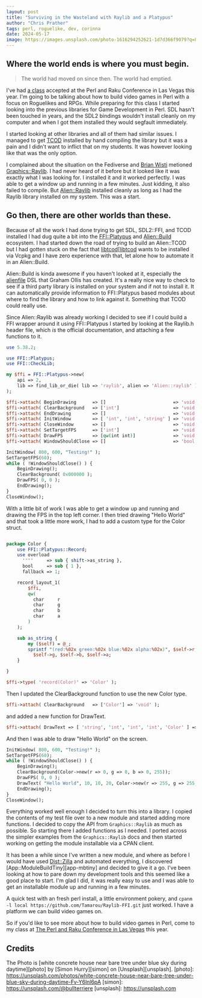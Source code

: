 ```yaml
---
layout: post
title: "Surviving in the Wasteland with Raylib and a Platypus"
author: "Chris Prather"
tags: perl, roguelike, dev, corinna
date: 2024-05-17
image: https://images.unsplash.com/photo-1616294252621-1d7d366f9079?q=80&w=2532&auto=format&fit=crop&ixlib=rb-4.0.3&ixid=M3wxMjA3fDB8MHxwaG90by1wYWdlfHx8fGVufDB8fHx8fA%3D%3D
---
```


## Where the world ends is where you must begin.

> The world had moved on since then. The world had emptied.

I've had [a class][class] accepted at the Perl and Raku Conference in Las Vegas this
year. I'm going to be talking about how to build video games in Perl with a
focus on Roguelikes and RPGs. While preparing for this class I started looking
into the previous libraries for Game Development in Perl. SDL hasn't been
touched in years, and the SDL2 bindings wouldn't install cleanly on my computer
and when I got them installed they would segfault immediately.

I started looking at other libraries and all of them had similar issues. I
managed to get [TCOD][tcod] installed by hand compiling the library but it was
a pain and I didn't want to inflict that on my students. It was however looking
like that was the only option.

[class]: https://tprc2024.sched.com/event/1d68A/class-going-rogue-with-object-oriented-perl
[tcod]: https://metacpan.org/dist/TCOD

I complained about the situation on the Fediverse and [Brian Wisti][brian]
metioned [Graphics::Raylib][raylib-xs]. I had never heard of it before but it
looked like it was exactly what I was looking for. I installed it and it worked
perfectly. I was able to get a window up and running in a few minutes. Just
kidding, it also failed to compile. But [Alien::Raylib][alien-raylib] installed
cleanly as long as I had the Raylib library installed on my system. This was a
start.

[brian]: https://hackers.town/@randomgeek
[raylib-xs]: https://metacpan.org/dist/Graphics-Raylib
[alien-raylib]: https://metacpan.org/dist/Alien-Raylib

## Go then, there are other worlds than these.

Because of all the work I had done trying to get SDL, SDL2::FFI, and TCOD
installed I had dug quite a bit into the [FFI::Platypus][ffi-platypus] and
[Alien::Build][alien-build] ecosystem. I had started down the road of trying to
build an Alien::TCOD but I had gotten stuck on the fact that [libtcod][[libtcod]
wants to be installed via Vcpkg and I have zero experience with that, let alone
how to automate it in an Alien::Build.

[ffi-platypus]: https://metacpan.org/dist/FFI-Platypus
[alien-build]: https://metacpan.org/dist/Alien-Build
[libtcod]: https://github.com/libtcod/libtcod

Alien::Build is kinda awesome if you haven't looked at it, especially the
[alienfile][alienfile] DSL that Graham Ollis has created. It's a really nice
way to check to see if a third party library is installed on your system and if
not to install it. It can automatically provide information to FFI::Platypus
based modules about where to find the library and how to link against it.
Something that TCOD could really use.

[alienfile]: https://metacpan.org/pod/alienfile

Since Alien::Raylib was already working I decided to see if I could build a FFI
wrapper around it using FFI::Platypus I started by looking at the Raylib.h
header file, which _is_ the official documentation, and attaching a few
functions to it.

```perl
use 5.38.2;

use FFI::Platypus;
use FFI::CheckLib;

my $ffi = FFI::Platypus->new(
    api => 2,
    lib => find_lib_or_die( lib => 'raylib', alien => 'Alien::raylib' ),
);

$ffi->attach( BeginDrawing      => []                         => 'void' );
$ffi->attach( ClearBackground   => ['int']                    => 'void' );
$ffi->attach( EndDrawing        => []                         => 'void' );
$ffi->attach( InitWindow        => [ 'int', 'int', 'string' ] => 'void' );
$ffi->attach( CloseWindow       => []                         => 'void' );
$ffi->attach( SetTargetFPS      => ['int']                    => 'void' );
$ffi->attach( DrawFPS           => [qw(int int)]              => 'void' );
$ffi->attach( WindowShouldClose => []                         => 'bool' );

InitWindow( 800, 600, "Testing!" );
SetTargetFPS(60);
while ( !WindowShouldClose() ) {
    BeginDrawing();
    ClearBackground( 0x000000 );
    DrawFPS( 0, 0 );
    EndDrawing();
}
CloseWindow();
```

With a little bit of work I was able to get a window up and running and drawing
the FPS in the top left corner. I then tried drawing "Hello World" and that
took a little more work, I had to add a custom type for the Color struct.

```perl

package Color {
    use FFI::Platypus::Record;
    use overload
      '""'     => sub { shift->as_string },
      bool     => sub { 1 },
      fallback => 1;

    record_layout_1(
        $ffi,
        qw(
          char     r
          char     g
          char     b
          char     a
        )
    );

    sub as_string {
        my ($self) = @_;
        sprintf "(red:%02x green:%02x blue:%02x alpha:%02x)", $self->r,
          $self->g, $self->b, $self->a;
    }

}

$ffi->type( 'record(Color)' => 'Color' );
```
Then I updated the ClearBackground function to use the new Color type.

```perl
$ffi->attach( ClearBackground   => ['Color'] => 'void' );
```

and added a new function for DrawText.

```perl
$ffi->attach( DrawText => [ 'string', 'int', 'int', 'int', 'Color' ] => 'void' );
```

And then I was able to draw "Hello World" on the screen.

```perl
InitWindow( 800, 600, "Testing!" );
SetTargetFPS(60);
while ( !WindowShouldClose() ) {
    BeginDrawing();
    ClearBackground(Color->new(r => 0, g => 0, b => 0, 255));
    DrawFPS( 0, 0 );
    DrawText( "Hello World", 10, 10, 20, Color->new(r => 255, g => 255, b => 255, a => 255) );
    EndDrawing();
}
CloseWindow();
```

Everything worked well enough I decided to turn this into a library. I copied
the contents of my test file over to a new module and started adding more
functions. I decided to copy the API from `Graphics::Raylib` as much as
possible. So starting there I added functions as I needed. I ported across the
simpler examples from the `Graphics::Raylib` docs and then started working on
getting the module installable via a CPAN client.

It has been a while since I've written a new module, and where as before I
would have used [Dist::Zilla][dzil] and automated everything, I discovered
[App::ModuleBuildTiny][app-mbtiny] and decided to give it a go. I've been
looking at how to pare down my development tools and this seemed like a good
place to start. I'm glad I did, it was really easy to use and I was able to get
an installable module up and running in a few minutes.

[dzil]: https://metacpan.org/dist/Dist-Zilla

A quick test with an fresh perl install, a little environment pokery, and
`cpanm -l local https://github.com/Tamarou/Raylib-FFI.git` just worked. I have
a platform we can build video games on.

So if you'd like to see more about how to build video games in Perl, come to my
class at [The Perl and Raku Conference in Las Vegas][tprc-2024] this year.

[tprc-2024]: https://tprc.us/tprc-2024-las/

## Credits
The Photo is [white concrete house near bare tree under blue sky during daytime][photo] by [Simon Hurry][simon] on [Unsplash][unsplash].
[photo]: https://unsplash.com/photos/white-concrete-house-near-bare-tree-under-blue-sky-during-daytime-Fv-Y6lnl6pA
[simon]: https://unsplash.com/@bullterriere
[unsplash]: https://unsplash.com
```

